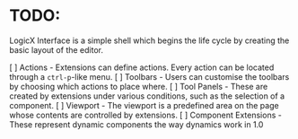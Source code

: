 # TODO: 

LogicX Interface is a simple shell which begins the life cycle by creating the basic layout of the editor. 

[ ] Actions - Extensions can define actions. Every action can be located through a `ctrl-p`-like menu.
[ ] Toolbars - Users can customise the toolbars by choosing which actions to place where.
[ ] Tool Panels - These are created by extensions under various conditions, such as the selection of a component.
[ ] Viewport - The viewport is a predefined area on the page whose contents are controlled by extensions.
[ ] Component Extensions - These represent dynamic components the way dynamics work in 1.0